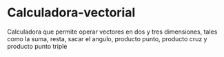 # Calculadora-vectorial
Calculadora que permite operar vectores en dos y tres dimensiones, tales como la suma, resta, sacar el angulo, producto punto, producto cruz y producto punto triple
